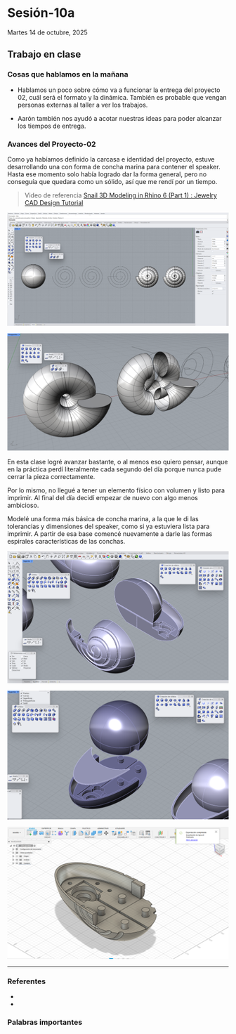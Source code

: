 # Sesión-10a

Martes 14 de octubre, 2025

## Trabajo en clase

### Cosas que hablamos en la mañana

- Hablamos un poco sobre cómo va a funcionar la entrega del proyecto 02, cuál será el formato y la dinámica. También es probable que vengan personas externas al taller a ver los trabajos.

- Aarón también nos ayudó a acotar nuestras ideas para poder alcanzar los tiempos de entrega.

### Avances del Proyecto-02

Como ya habíamos definido la carcasa e identidad del proyecto, estuve desarrollando una con forma de concha marina para contener el speaker. Hasta ese momento solo había logrado dar la forma general, pero no conseguía que quedara como un sólido, así que me rendí por un tiempo. 

> Video de referencia [Snail 3D Modeling in Rhino 6 (Part 1) : Jewelry CAD Design Tutorial ](https://youtu.be/GZgCaxfQmg8?si=GTQTN9FZe9D71rut)

![imagen](imagenes/captura-espiral01.png)

![imagen](imagenes/captura-espiral02.png)

En esta clase logré avanzar bastante, o al menos eso quiero pensar, aunque en la práctica perdí literalmente cada segundo del día porque nunca pude cerrar la pieza correctamente.

Por lo mismo, no llegué a tener un elemento físico con volumen y listo para imprimir. Al final del día decidí empezar de nuevo con algo menos ambicioso. 

Modelé una forma más básica de concha marina, a la que le di las tolerancias y dimensiones del speaker, como si ya estuviera lista para imprimir. A partir de esa base comencé nuevamente a darle las formas espirales características de las conchas.

![imagen](imagenes/captura-espiral03.png)

![imagen](imagenes/capturla-espiral05.png)

![imagen](imagenes/captura-espiral06.png)

---

### Referentes

-

-

### Palabras importantes
